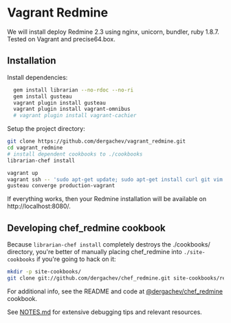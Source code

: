 # Vagrant Redmine

We will install deploy Redmine 2.3 using nginx, unicorn, bundler, ruby
1.8.7. Tested on Vagrant and precise64.box.

## Installation

Install dependencies:

```bash
  gem install librarian --no-rdoc --no-ri
  gem install gusteau
  vagrant plugin install gusteau
  vagrant plugin install vagrant-omnibus
  # vagrant plugin install vagrant-cachier
```

Setup the project directory:

```bash
git clone https://github.com/dergachev/vagrant_redmine.git
cd vagrant_redmine
# install dependent cookbooks to ./cookbooks
librarian-chef install

vagrant up 
vagrant ssh -- 'sudo apt-get update; sudo apt-get install curl git vim -y'
gusteau converge production-vagrant
```

If everything works, then your Redmine installation will be available on
http://localhost:8080/.


## Developing chef_redmine cookbook

Because `librarian-chef install` completely destroys the ./cookbooks/
directory, you're better of manually placing chef_redmine into
`./site-cookbooks` if you're going to hack on it:

```bash
mkdir -p site-cookbooks/
git clone git://github.com/dergachev/chef_redmine.git site-cookbooks/redmine
```

For additional info, see the README and code at
[@dergachev/chef_redmine](https://github.com/dergachev/chef_redmine) cookbook.

See
[NOTES.md](https://github.com/dergachev/vagrant_redmine/blob/master/NOTES.md)
for extensive debugging tips and relevant resources.
